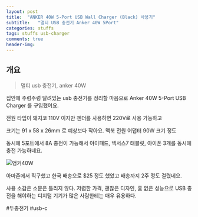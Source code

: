 ```yaml
---
layout: post
title:  "ANKER 40W 5-Port USB Wall Charger (Black) 사용기"
subtitle:   "멀티 USB 충전기 Anker 40W 5Port"
categories: stuffs
tags: stuffs usb-charger
comments: true
header-img: 
---
```


## 개요
> 멀티 usb 충전기, anker 40W 

집안에 주렁주렁 달려있는 usb 충전기를 정리할 마음으로 Anker 40W 5-Port USB Charger 를 구입했어요.

전원 타입이 돼지코 110V 이지만 젠더를 사용하면 220V로 사용 가능하고

크기는 91 x 58 x 26mm 로 예상보다 작아요. 맥북 전원 어댑터 90W 크기 정도

동시에 5포트에서 8A 충전이 가능해서 아이패드, 넥서스7 태블릿, 아이폰 3개를 동시에 충전 가능하네요.

 ![앵커40W](https://youngsungson.github.io/assets/img/stuffs/20140605-stuffs-anker40w.jpeg)
 
아마존에서 직구했고 한국 배송으로 $25 정도 했었고 배송까지 2주 정도 걸렸네요.

사용 소감은 소문은 틀리지 않다. 저렴한 가격, 괜찮은 디자인, 흠 없은 성능으로 USB 충전을 해야하는 디지털 기기가 많은 사람한테는 매우 유용하다.





#두충전기 #usb-c
